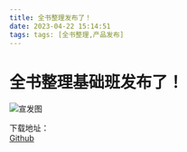 ```yaml
---
title: 全书整理发布了！
date: 2023-04-22 15:14:51
tags: tags: [全书整理,产品发布]
---
```

# 全书整理基础班发布了！
![宣发图](/img)

下载地址：  
[Github](https://github.com/ShouCanGroup/allbook/releases)
